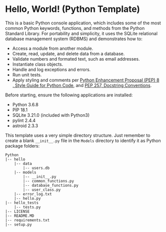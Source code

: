 # Hello, World! (Python Template)

This is a basic Python console application, which includes some of the most common Python keywords, functions, and methods from the Python Standard Library. For portability and simplicity, it uses the SQLite relational database management system (RDBMS) and demonstrates how to:

- Access a module from another module.
- Create, read, update, and delete data from a database.
- Validate numbers and formated text, such as email addresses.
- Instantiate class objects.
- Handle and log exceptions and errors.
- Run unit tests.
- Apply styling and comments per [Python Enhancement Proposal (PEP) 8 , Style Guide for Python Code](https://www.python.org/dev/peps/pep-0008/), and [PEP 257, Docstring Conventions](https://www.python.org/dev/peps/pep-0257/).

Before starting, ensure the following applications are installed:

- Python 3.6.8
- PIP 18.1
- SQLite 3.21.0 (included with Python3)
- pylint 2.4.4
- astroid 2.3.3

This template uses a very simple directory structure. Just remember to create a blank `__init__.py` file in the `Models` directory to identify it as Python package folders:

    Python
    |-- hello
        |-- data
            |-- users.db
        |-- models
            |-- __init__.py
            |-- common_functions.py
            |-- database_functions.py
            |-- user_class.py
        |-- error_log.txt
        |-- hello.py
    |-- hello_tests
        |-- tests.py
    |-- LICENSE
    |-- README.MD
    |-- requirements.txt
    |-- setup.py
